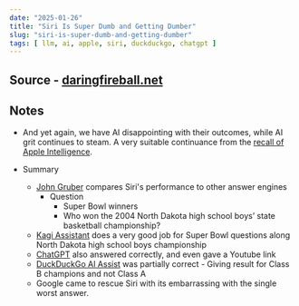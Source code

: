 ```yaml
---
date: "2025-01-26"
title: "Siri Is Super Dumb and Getting Dumber"
slug: "siri-is-super-dumb-and-getting-dumber"
tags: [ llm, ai, apple, siri, duckduckgo, chatgpt ]
---
```




## Source - [daringfireball.net][1]

## Notes
* And yet again, we have AI disappointing with their outcomes, while AI grit continues to steam. A very suitable continuance from the [recall of Apple Intelligence][2].
* Summary
  * [John Gruber][3] compares Siri's performance to other answer engines
    * Question
      * Super Bowl winners
      * Who won the 2004 North Dakota high school boys’ state basketball championship?
  * [Kagi Assistant][4] does a very good job for Super Bowl questions along North Dakota high school boys championship
  * [ChatGPT][5] also answered correctly, and even gave a Youtube link
  * [DuckDuckGo AI Assist][6] was partially correct - Giving result for Class B champions and not Class A
  * Google came to rescue Siri with its embarrassing with the single worst answer.



   [1]: https://daringfireball.net/2025/01/siri_is_super_dumb_and_getting_dumber
   [2]: https://www.bbc.com/news/articles/cq5ggew08eyo
   [3]: https://daringfireball.net
   [4]: https://blog.kagi.com/announcing-assistant
   [5]: https://chatgpt.com/
   [6]: https://duckduckgo.com/duckduckgo-help-pages/results/duckassist/
